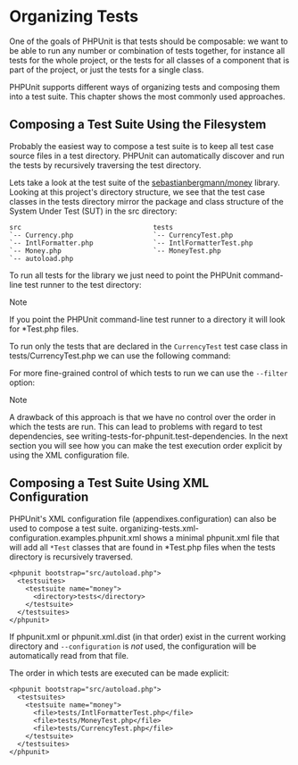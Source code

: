 Organizing Tests
================

One of the goals of PHPUnit is that tests should be composable: we want
to be able to run any number or combination of tests together, for
instance all tests for the whole project, or the tests for all classes
of a component that is part of the project, or just the tests for a
single class.

PHPUnit supports different ways of organizing tests and composing them
into a test suite. This chapter shows the most commonly used approaches.

Composing a Test Suite Using the Filesystem
-------------------------------------------

Probably the easiest way to compose a test suite is to keep all test
case source files in a test directory. PHPUnit can automatically
discover and run the tests by recursively traversing the test directory.

Lets take a look at the test suite of the
[sebastianbergmann/money](http://github.com/sebastianbergmann/money/)
library. Looking at this project's directory structure, we see that the
test case classes in the tests directory mirror the package and class
structure of the System Under Test (SUT) in the src directory:

    src                                 tests
    `-- Currency.php                    `-- CurrencyTest.php
    `-- IntlFormatter.php               `-- IntlFormatterTest.php
    `-- Money.php                       `-- MoneyTest.php
    `-- autoload.php

To run all tests for the library we just need to point the PHPUnit
command-line test runner to the test directory:

Note

If you point the PHPUnit command-line test runner to a directory it will
look for \*Test.php files.

To run only the tests that are declared in the `CurrencyTest` test case
class in tests/CurrencyTest.php we can use the following command:

For more fine-grained control of which tests to run we can use the
`--filter` option:

Note

A drawback of this approach is that we have no control over the order in
which the tests are run. This can lead to problems with regard to test
dependencies, see writing-tests-for-phpunit.test-dependencies. In the
next section you will see how you can make the test execution order
explicit by using the XML configuration file.

Composing a Test Suite Using XML Configuration
----------------------------------------------

PHPUnit's XML configuration file (appendixes.configuration) can also be
used to compose a test suite.
organizing-tests.xml-configuration.examples.phpunit.xml shows a minimal
phpunit.xml file that will add all `*Test` classes that are found in
\*Test.php files when the tests directory is recursively traversed.

    <phpunit bootstrap="src/autoload.php">
      <testsuites>
        <testsuite name="money">
          <directory>tests</directory>
        </testsuite>
      </testsuites>
    </phpunit>

If phpunit.xml or phpunit.xml.dist (in that order) exist in the current
working directory and `--configuration` is *not* used, the configuration
will be automatically read from that file.

The order in which tests are executed can be made explicit:

    <phpunit bootstrap="src/autoload.php">
      <testsuites>
        <testsuite name="money">
          <file>tests/IntlFormatterTest.php</file>
          <file>tests/MoneyTest.php</file>
          <file>tests/CurrencyTest.php</file>
        </testsuite>
      </testsuites>
    </phpunit>
